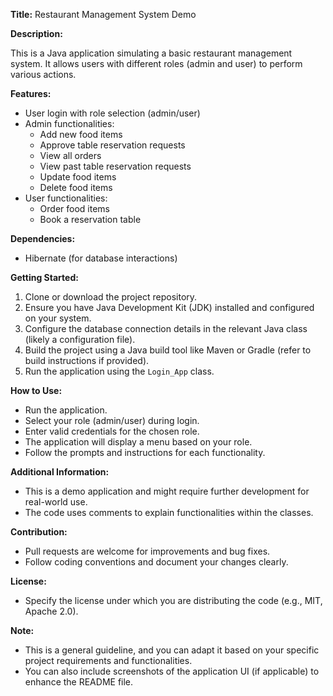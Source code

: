 **Title:** Restaurant Management System Demo

**Description:**

This is a Java application simulating a basic restaurant management system. It allows users with different roles (admin and user) to perform various actions.

**Features:**

* User login with role selection (admin/user)
* Admin functionalities:
    * Add new food items
    * Approve table reservation requests
    * View all orders
    * View past table reservation requests
    * Update food items
    * Delete food items
* User functionalities:
    * Order food items
    * Book a reservation table

**Dependencies:**

* Hibernate (for database interactions)

**Getting Started:**

1. Clone or download the project repository.
2. Ensure you have Java Development Kit (JDK) installed and configured on your system.
3. Configure the database connection details in the relevant Java class (likely a configuration file).
4. Build the project using a Java build tool like Maven or Gradle (refer to build instructions if provided).
5. Run the application using the `Login_App` class.

**How to Use:**

* Run the application.
* Select your role (admin/user) during login.
* Enter valid credentials for the chosen role.
* The application will display a menu based on your role.
* Follow the prompts and instructions for each functionality.

**Additional Information:**

* This is a demo application and might require further development for real-world use.
* The code uses comments to explain functionalities within the classes.

**Contribution:**

* Pull requests are welcome for improvements and bug fixes.
* Follow coding conventions and document your changes clearly.

**License:**

* Specify the license under which you are distributing the code (e.g., MIT, Apache 2.0).

**Note:**

* This is a general guideline, and you can adapt it based on your specific project requirements and functionalities.
* You can also include screenshots of the application UI (if applicable) to enhance the README file.
